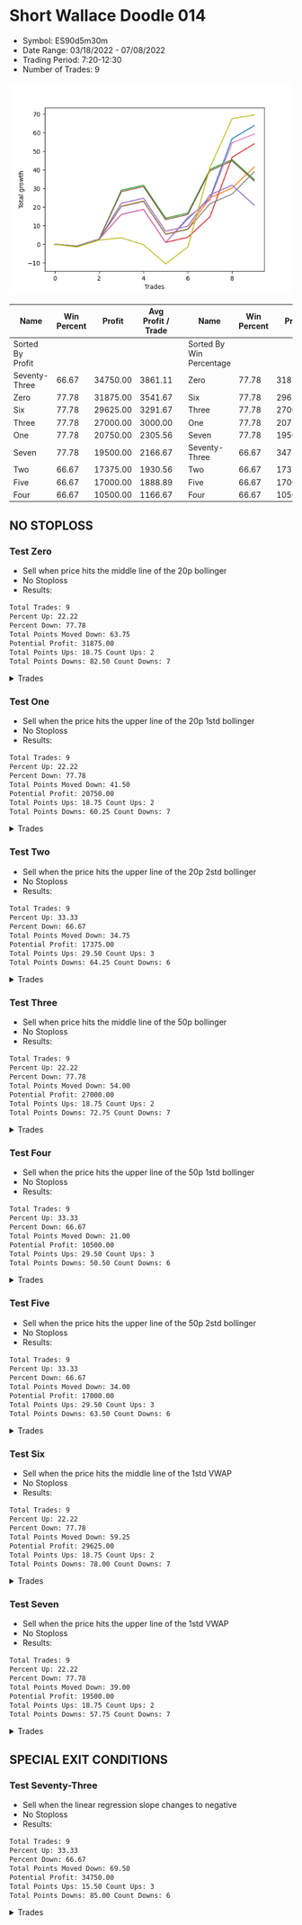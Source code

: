# Short Wallace Doodle 014 
- Symbol: ES90d5m30m
- Date Range: 03/18/2022 - 07/08/2022
- Trading Period: 7:20-12:30
- Number of Trades: 9

![Plot](ShortWallaceDoodle014ES90d5m30m.png)

| Name | Win Percent | Profit | Avg Profit / Trade |     | Name | Win Percent | Profit | Avg Profit / Trade |
| ---- | ----------- | ------ | ------------------ | --- | ---- | ----------- | ------ | ------------------ |
| Sorted By <br> Profit | | | | | Sorted By <br> Win Percentage ||||
| Seventy-Three | 66.67 | 34750.00 | 3861.11 |     | Zero | 77.78 | 31875.00 | 3541.67 |
| Zero | 77.78 | 31875.00 | 3541.67 |     | Six | 77.78 | 29625.00 | 3291.67 |
| Six | 77.78 | 29625.00 | 3291.67 |     | Three | 77.78 | 27000.00 | 3000.00 |
| Three | 77.78 | 27000.00 | 3000.00 |     | One | 77.78 | 20750.00 | 2305.56 |
| One | 77.78 | 20750.00 | 2305.56 |     | Seven | 77.78 | 19500.00 | 2166.67 |
| Seven | 77.78 | 19500.00 | 2166.67 |     | Seventy-Three | 66.67 | 34750.00 | 3861.11 |
| Two | 66.67 | 17375.00 | 1930.56 |     | Two | 66.67 | 17375.00 | 1930.56 |
| Five | 66.67 | 17000.00 | 1888.89 |     | Five | 66.67 | 17000.00 | 1888.89 |
| Four | 66.67 | 10500.00 | 1166.67 |     | Four | 66.67 | 10500.00 | 1166.67 |

## NO STOPLOSS

### Test Zero
* Sell when price hits the middle line of the 20p bollinger
* No Stoploss
* Results:
```
Total Trades: 9
Percent Up: 22.22
Percent Down: 77.78
Total Points Moved Down: 63.75
Potential Profit: 31875.00
Total Points Ups: 18.75 Count Ups: 2
Total Points Downs: 82.50 Count Downs: 7
```

<details><summary>Trades</summary>

<code>In: 2022-03-28 12:00:00		Out: 2022-03-28 12:30:55		Total Position Time: 30:55		Total Move Down: -1.00		Total to Date: -1.00</code> <br />
<code>In: 2022-04-01 11:35:00		Out: 2022-04-01 12:05:55		Total Position Time: 30:55		Total Move Down: 3.75		Total to Date: 2.75</code> <br />
<code>In: 2022-04-06 10:50:00		Out: 2022-04-06 11:00:10		Total Position Time: 10:10		Total Move Down: 13.25		Total to Date: 16.00</code> <br />
<code>In: 2022-05-04 09:40:00		Out: 2022-05-04 10:10:55		Total Position Time: 30:55		Total Move Down: 2.75		Total to Date: 18.75</code> <br />
<code>In: 2022-05-25 11:35:00		Out: 2022-05-25 12:05:55		Total Position Time: 30:55		Total Move Down: -17.75		Total to Date: 1.00</code> <br />
<code>In: 2022-06-10 12:00:00		Out: 2022-06-10 12:05:20		Total Position Time: 05:20		Total Move Down: 12.75		Total to Date: 13.75</code> <br />
<code>In: 2022-06-15 11:00:00		Out: 2022-06-15 11:01:15		Total Position Time: 01:15		Total Move Down: 11.00		Total to Date: 24.75</code> <br />
<code>In: 2022-06-15 11:50:00		Out: 2022-06-15 11:58:05		Total Position Time: 08:05		Total Move Down: 32.00		Total to Date: 56.75</code> <br />
<code>In: 2022-07-06 11:00:00		Out: 2022-07-06 11:02:25		Total Position Time: 02:25		Total Move Down: 7.00		Total to Date: 63.75</code> <br />


</details>

### Test One
* Sell when the price hits the upper line of the 20p 1std bollinger
* No Stoploss
* Results:
```
Total Trades: 9
Percent Up: 22.22
Percent Down: 77.78
Total Points Moved Down: 41.50
Potential Profit: 20750.00
Total Points Ups: 18.75 Count Ups: 2
Total Points Downs: 60.25 Count Downs: 7
```

<details><summary>Trades</summary>

<code>In: 2022-03-28 12:00:00		Out: 2022-03-28 12:30:55		Total Position Time: 30:55		Total Move Down: -1.00		Total to Date: -1.00</code> <br />
<code>In: 2022-04-01 11:35:00		Out: 2022-04-01 12:05:55		Total Position Time: 30:55		Total Move Down: 3.75		Total to Date: 2.75</code> <br />
<code>In: 2022-04-06 10:50:00		Out: 2022-04-06 11:09:45		Total Position Time: 19:45		Total Move Down: 17.75		Total to Date: 20.50</code> <br />
<code>In: 2022-05-04 09:40:00		Out: 2022-05-04 10:10:55		Total Position Time: 30:55		Total Move Down: 2.75		Total to Date: 23.25</code> <br />
<code>In: 2022-05-25 11:35:00		Out: 2022-05-25 12:05:55		Total Position Time: 30:55		Total Move Down: -17.75		Total to Date: 5.50</code> <br />
<code>In: 2022-06-10 12:00:00		Out: 2022-06-10 12:30:55		Total Position Time: 30:55		Total Move Down: 2.75		Total to Date: 8.25</code> <br />
<code>In: 2022-06-15 11:00:00		Out: 2022-06-15 11:01:25		Total Position Time: 01:25		Total Move Down: 16.75		Total to Date: 25.00</code> <br />
<code>In: 2022-06-15 11:50:00		Out: 2022-06-15 12:20:55		Total Position Time: 30:55		Total Move Down: 5.25		Total to Date: 30.25</code> <br />
<code>In: 2022-07-06 11:00:00		Out: 2022-07-06 11:12:15		Total Position Time: 12:15		Total Move Down: 11.25		Total to Date: 41.50</code> <br />


</details>

### Test Two
* Sell when the price hits the upper line of the 20p 2std bollinger
* No Stoploss
* Results:
```
Total Trades: 9
Percent Up: 33.33
Percent Down: 66.67
Total Points Moved Down: 34.75
Potential Profit: 17375.00
Total Points Ups: 29.50 Count Ups: 3
Total Points Downs: 64.25 Count Downs: 6
```

<details><summary>Trades</summary>

<code>In: 2022-03-28 12:00:00		Out: 2022-03-28 12:30:55		Total Position Time: 30:55		Total Move Down: -1.00		Total to Date: -1.00</code> <br />
<code>In: 2022-04-01 11:35:00		Out: 2022-04-01 12:05:55		Total Position Time: 30:55		Total Move Down: 3.75		Total to Date: 2.75</code> <br />
<code>In: 2022-04-06 10:50:00		Out: 2022-04-06 11:15:15		Total Position Time: 25:15		Total Move Down: 26.25		Total to Date: 29.00</code> <br />
<code>In: 2022-05-04 09:40:00		Out: 2022-05-04 10:10:55		Total Position Time: 30:55		Total Move Down: 2.75		Total to Date: 31.75</code> <br />
<code>In: 2022-05-25 11:35:00		Out: 2022-05-25 12:05:55		Total Position Time: 30:55		Total Move Down: -17.75		Total to Date: 14.00</code> <br />
<code>In: 2022-06-10 12:00:00		Out: 2022-06-10 12:30:55		Total Position Time: 30:55		Total Move Down: 2.75		Total to Date: 16.75</code> <br />
<code>In: 2022-06-15 11:00:00		Out: 2022-06-15 11:01:40		Total Position Time: 01:40		Total Move Down: 23.50		Total to Date: 40.25</code> <br />
<code>In: 2022-06-15 11:50:00		Out: 2022-06-15 12:20:55		Total Position Time: 30:55		Total Move Down: 5.25		Total to Date: 45.50</code> <br />
<code>In: 2022-07-06 11:00:00		Out: 2022-07-06 11:30:55		Total Position Time: 30:55		Total Move Down: -10.75		Total to Date: 34.75</code> <br />


</details>

### Test Three
* Sell when price hits the middle line of the 50p bollinger
* No Stoploss
* Results:
```
Total Trades: 9
Percent Up: 22.22
Percent Down: 77.78
Total Points Moved Down: 54.00
Potential Profit: 27000.00
Total Points Ups: 18.75 Count Ups: 2
Total Points Downs: 72.75 Count Downs: 7
```

<details><summary>Trades</summary>

<code>In: 2022-03-28 12:00:00		Out: 2022-03-28 12:30:55		Total Position Time: 30:55		Total Move Down: -1.00		Total to Date: -1.00</code> <br />
<code>In: 2022-04-01 11:35:00		Out: 2022-04-01 12:05:55		Total Position Time: 30:55		Total Move Down: 3.75		Total to Date: 2.75</code> <br />
<code>In: 2022-04-06 10:50:00		Out: 2022-04-06 11:08:35		Total Position Time: 18:35		Total Move Down: 13.25		Total to Date: 16.00</code> <br />
<code>In: 2022-05-04 09:40:00		Out: 2022-05-04 10:10:55		Total Position Time: 30:55		Total Move Down: 2.75		Total to Date: 18.75</code> <br />
<code>In: 2022-05-25 11:35:00		Out: 2022-05-25 12:05:55		Total Position Time: 30:55		Total Move Down: -17.75		Total to Date: 1.00</code> <br />
<code>In: 2022-06-10 12:00:00		Out: 2022-06-10 12:30:55		Total Position Time: 30:55		Total Move Down: 2.75		Total to Date: 3.75</code> <br />
<code>In: 2022-06-15 11:00:00		Out: 2022-06-15 11:01:15		Total Position Time: 01:15		Total Move Down: 11.00		Total to Date: 14.75</code> <br />
<code>In: 2022-06-15 11:50:00		Out: 2022-06-15 11:58:05		Total Position Time: 08:05		Total Move Down: 32.00		Total to Date: 46.75</code> <br />
<code>In: 2022-07-06 11:00:00		Out: 2022-07-06 11:11:50		Total Position Time: 11:50		Total Move Down: 7.25		Total to Date: 54.00</code> <br />


</details>

### Test Four
* Sell when the price hits the upper line of the 50p 1std bollinger
* No Stoploss
* Results:
```
Total Trades: 9
Percent Up: 33.33
Percent Down: 66.67
Total Points Moved Down: 21.00
Potential Profit: 10500.00
Total Points Ups: 29.50 Count Ups: 3
Total Points Downs: 50.50 Count Downs: 6
```

<details><summary>Trades</summary>

<code>In: 2022-03-28 12:00:00		Out: 2022-03-28 12:30:55		Total Position Time: 30:55		Total Move Down: -1.00		Total to Date: -1.00</code> <br />
<code>In: 2022-04-01 11:35:00		Out: 2022-04-01 12:05:55		Total Position Time: 30:55		Total Move Down: 3.75		Total to Date: 2.75</code> <br />
<code>In: 2022-04-06 10:50:00		Out: 2022-04-06 11:11:20		Total Position Time: 21:20		Total Move Down: 19.25		Total to Date: 22.00</code> <br />
<code>In: 2022-05-04 09:40:00		Out: 2022-05-04 10:10:55		Total Position Time: 30:55		Total Move Down: 2.75		Total to Date: 24.75</code> <br />
<code>In: 2022-05-25 11:35:00		Out: 2022-05-25 12:05:55		Total Position Time: 30:55		Total Move Down: -17.75		Total to Date: 7.00</code> <br />
<code>In: 2022-06-10 12:00:00		Out: 2022-06-10 12:30:55		Total Position Time: 30:55		Total Move Down: 2.75		Total to Date: 9.75</code> <br />
<code>In: 2022-06-15 11:00:00		Out: 2022-06-15 11:01:25		Total Position Time: 01:25		Total Move Down: 16.75		Total to Date: 26.50</code> <br />
<code>In: 2022-06-15 11:50:00		Out: 2022-06-15 12:20:55		Total Position Time: 30:55		Total Move Down: 5.25		Total to Date: 31.75</code> <br />
<code>In: 2022-07-06 11:00:00		Out: 2022-07-06 11:30:55		Total Position Time: 30:55		Total Move Down: -10.75		Total to Date: 21.00</code> <br />


</details>

### Test Five
* Sell when the price hits the upper line of the 50p 2std bollinger
* No Stoploss
* Results:
```
Total Trades: 9
Percent Up: 33.33
Percent Down: 66.67
Total Points Moved Down: 34.00
Potential Profit: 17000.00
Total Points Ups: 29.50 Count Ups: 3
Total Points Downs: 63.50 Count Downs: 6
```

<details><summary>Trades</summary>

<code>In: 2022-03-28 12:00:00		Out: 2022-03-28 12:30:55		Total Position Time: 30:55		Total Move Down: -1.00		Total to Date: -1.00</code> <br />
<code>In: 2022-04-01 11:35:00		Out: 2022-04-01 12:05:55		Total Position Time: 30:55		Total Move Down: 3.75		Total to Date: 2.75</code> <br />
<code>In: 2022-04-06 10:50:00		Out: 2022-04-06 11:15:05		Total Position Time: 25:05		Total Move Down: 25.50		Total to Date: 28.25</code> <br />
<code>In: 2022-05-04 09:40:00		Out: 2022-05-04 10:10:55		Total Position Time: 30:55		Total Move Down: 2.75		Total to Date: 31.00</code> <br />
<code>In: 2022-05-25 11:35:00		Out: 2022-05-25 12:05:55		Total Position Time: 30:55		Total Move Down: -17.75		Total to Date: 13.25</code> <br />
<code>In: 2022-06-10 12:00:00		Out: 2022-06-10 12:30:55		Total Position Time: 30:55		Total Move Down: 2.75		Total to Date: 16.00</code> <br />
<code>In: 2022-06-15 11:00:00		Out: 2022-06-15 11:01:40		Total Position Time: 01:40		Total Move Down: 23.50		Total to Date: 39.50</code> <br />
<code>In: 2022-06-15 11:50:00		Out: 2022-06-15 12:20:55		Total Position Time: 30:55		Total Move Down: 5.25		Total to Date: 44.75</code> <br />
<code>In: 2022-07-06 11:00:00		Out: 2022-07-06 11:30:55		Total Position Time: 30:55		Total Move Down: -10.75		Total to Date: 34.00</code> <br />


</details>

### Test Six
* Sell when the price hits the middle line of the 1std VWAP
* No Stoploss
* Results:
```
Total Trades: 9
Percent Up: 22.22
Percent Down: 77.78
Total Points Moved Down: 59.25
Potential Profit: 29625.00
Total Points Ups: 18.75 Count Ups: 2
Total Points Downs: 78.00 Count Downs: 7
```

<details><summary>Trades</summary>

<code>In: 2022-03-28 12:00:00		Out: 2022-03-28 12:30:55		Total Position Time: 30:55		Total Move Down: -1.00		Total to Date: -1.00</code> <br />
<code>In: 2022-04-01 11:35:00		Out: 2022-04-01 12:05:55		Total Position Time: 30:55		Total Move Down: 3.75		Total to Date: 2.75</code> <br />
<code>In: 2022-04-06 10:50:00		Out: 2022-04-06 11:00:10		Total Position Time: 10:10		Total Move Down: 13.25		Total to Date: 16.00</code> <br />
<code>In: 2022-05-04 09:40:00		Out: 2022-05-04 10:10:55		Total Position Time: 30:55		Total Move Down: 2.75		Total to Date: 18.75</code> <br />
<code>In: 2022-05-25 11:35:00		Out: 2022-05-25 12:05:55		Total Position Time: 30:55		Total Move Down: -17.75		Total to Date: 1.00</code> <br />
<code>In: 2022-06-10 12:00:00		Out: 2022-06-10 12:05:35		Total Position Time: 05:35		Total Move Down: 13.50		Total to Date: 14.50</code> <br />
<code>In: 2022-06-15 11:00:00		Out: 2022-06-15 11:01:10		Total Position Time: 01:10		Total Move Down: 9.25		Total to Date: 23.75</code> <br />
<code>In: 2022-06-15 11:50:00		Out: 2022-06-15 11:57:55		Total Position Time: 07:55		Total Move Down: 30.75		Total to Date: 54.50</code> <br />
<code>In: 2022-07-06 11:00:00		Out: 2022-07-06 11:01:15		Total Position Time: 01:15		Total Move Down: 4.75		Total to Date: 59.25</code> <br />


</details>

### Test Seven
* Sell when the price hits the upper line of the 1std VWAP
* No Stoploss
* Results:
```
Total Trades: 9
Percent Up: 22.22
Percent Down: 77.78
Total Points Moved Down: 39.00
Potential Profit: 19500.00
Total Points Ups: 18.75 Count Ups: 2
Total Points Downs: 57.75 Count Downs: 7
```

<details><summary>Trades</summary>

<code>In: 2022-03-28 12:00:00		Out: 2022-03-28 12:30:55		Total Position Time: 30:55		Total Move Down: -1.00		Total to Date: -1.00</code> <br />
<code>In: 2022-04-01 11:35:00		Out: 2022-04-01 12:05:55		Total Position Time: 30:55		Total Move Down: 3.75		Total to Date: 2.75</code> <br />
<code>In: 2022-04-06 10:50:00		Out: 2022-04-06 11:09:40		Total Position Time: 19:40		Total Move Down: 17.50		Total to Date: 20.25</code> <br />
<code>In: 2022-05-04 09:40:00		Out: 2022-05-04 10:10:55		Total Position Time: 30:55		Total Move Down: 2.75		Total to Date: 23.00</code> <br />
<code>In: 2022-05-25 11:35:00		Out: 2022-05-25 12:05:55		Total Position Time: 30:55		Total Move Down: -17.75		Total to Date: 5.25</code> <br />
<code>In: 2022-06-10 12:00:00		Out: 2022-06-10 12:30:55		Total Position Time: 30:55		Total Move Down: 2.75		Total to Date: 8.00</code> <br />
<code>In: 2022-06-15 11:00:00		Out: 2022-06-15 11:01:20		Total Position Time: 01:20		Total Move Down: 13.75		Total to Date: 21.75</code> <br />
<code>In: 2022-06-15 11:50:00		Out: 2022-06-15 12:20:55		Total Position Time: 30:55		Total Move Down: 5.25		Total to Date: 27.00</code> <br />
<code>In: 2022-07-06 11:00:00		Out: 2022-07-06 11:12:25		Total Position Time: 12:25		Total Move Down: 12.00		Total to Date: 39.00</code> <br />


</details>

## SPECIAL EXIT CONDITIONS 

### Test Seventy-Three
* Sell when the linear regression slope changes to negative
* No Stoploss
* Results:
```
Total Trades: 9
Percent Up: 33.33
Percent Down: 66.67
Total Points Moved Down: 69.50
Potential Profit: 34750.00
Total Points Ups: 15.50 Count Ups: 3
Total Points Downs: 85.00 Count Downs: 6
```

<details><summary>Trades</summary>

<code>In: 2022-03-28 12:00:00		Out: 2022-03-28 12:26:05		Total Position Time: 26:05		Total Move Down: -1.50		Total to Date: -1.50</code> <br />
<code>In: 2022-04-01 11:35:00		Out: 2022-04-01 11:52:05		Total Position Time: 17:05		Total Move Down: 3.75		Total to Date: 2.25</code> <br />
<code>In: 2022-04-06 10:50:00		Out: 2022-04-06 10:54:05		Total Position Time: 04:05		Total Move Down: 1.25		Total to Date: 3.50</code> <br />
<code>In: 2022-05-04 09:40:00		Out: 2022-05-04 09:57:05		Total Position Time: 17:05		Total Move Down: -3.75		Total to Date: -0.25</code> <br />
<code>In: 2022-05-25 11:35:00		Out: 2022-05-25 12:01:05		Total Position Time: 26:05		Total Move Down: -10.25		Total to Date: -10.50</code> <br />
<code>In: 2022-06-10 12:00:00		Out: 2022-06-10 12:04:05		Total Position Time: 04:05		Total Move Down: 9.00		Total to Date: -1.50</code> <br />
<code>In: 2022-06-15 11:00:00		Out: 2022-06-15 11:09:05		Total Position Time: 09:05		Total Move Down: 42.75		Total to Date: 41.25</code> <br />
<code>In: 2022-06-15 11:50:00		Out: 2022-06-15 12:13:05		Total Position Time: 23:05		Total Move Down: 26.25		Total to Date: 67.50</code> <br />
<code>In: 2022-07-06 11:00:00		Out: 2022-07-06 11:03:05		Total Position Time: 03:05		Total Move Down: 2.00		Total to Date: 69.50</code> <br />


</details>